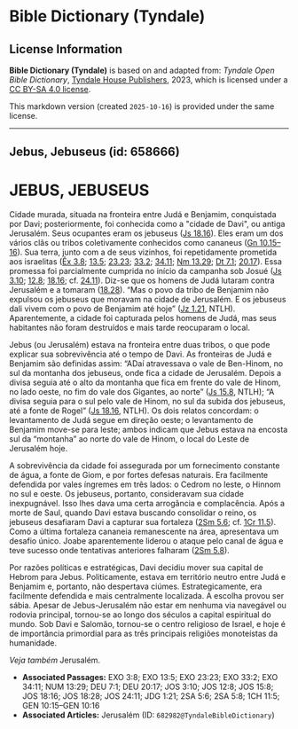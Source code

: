 # Bible Dictionary (Tyndale)

## License Information

**Bible Dictionary (Tyndale)** is based on and adapted from: _Tyndale Open Bible Dictionary_, [Tyndale House Publishers](https://tyndaleopenresources.com/), 2023, which is licensed under a [CC BY-SA 4.0 license](https://creativecommons.org/licenses/by-sa/4.0/legalcode.en).

This markdown version (created `2025-10-16`) is provided under the same license.



--------------------------------

## Jebus, Jebuseus (id: 658666)

JEBUS, JEBUSEUS
===============

Cidade murada, situada na fronteira entre Judá e Benjamim, conquistada por Davi; posteriormente, foi conhecida como a "cidade de Davi", ou antiga Jerusalém. Seus ocupantes eram os jebuseus ([Js 18\.16](https://ref.ly/Josh18:16)). Eles eram um dos vários clãs ou tribos coletivamente conhecidos como cananeus ([Gn 10\.15–16](https://ref.ly/Gen10:15-Gen10:16)). Sua terra, junto com a de seus vizinhos, foi repetidamente prometida aos israelitas ([Êx 3\.8](https://ref.ly/Exod3:8); [13\.5](https://ref.ly/Exod13:5); [23\.23](https://ref.ly/Exod23:23); [33\.2](https://ref.ly/Exod33:2); [34\.11](https://ref.ly/Exod34:11); [Nm 13\.29](https://ref.ly/Num13:29); [Dt 7\.1](https://ref.ly/Deut7:1); [20\.17](https://ref.ly/Deut20:17)). Essa promessa foi parcialmente cumprida no início da campanha sob Josué ([Js 3\.10](https://ref.ly/Josh3:10); [12\.8](https://ref.ly/Josh12:8); [18\.16](https://ref.ly/Josh18:16); cf. [24\.11](https://ref.ly/Josh24:11)). Diz\-se que os homens de Judá lutaram contra Jerusalém e a tomaram ([18\.28](https://ref.ly/Josh18:28)). “Mas o povo da tribo de Benjamim não expulsou os jebuseus que moravam na cidade de Jerusalém. E os jebuseus dali vivem com o povo de Benjamim até hoje” ([Jz 1\.21](https://ref.ly/Judg1:21), NTLH). Aparentemente, a cidade foi capturada pelos homens de Judá, mas seus habitantes não foram destruídos e mais tarde reocuparam o local.

Jebus (ou Jerusalém) estava na fronteira entre duas tribos, o que pode explicar sua sobrevivência até o tempo de Davi. As fronteiras de Judá e Benjamim são definidas assim: “ADaí atravessava o vale de Ben\-Hinom, no sul da montanha dos jebuseus, onde fica a cidade de Jerusalém. Depois a divisa seguia até o alto da montanha que fica em frente do vale de Hinom, no lado oeste, no fim do vale dos Gigantes, ao norte” ([Js 15\.8](https://ref.ly/Josh15:8), NTLH); “A divisa seguia para o sul pelo vale de Hinom, no sul da subida dos jebuseus, até a fonte de Rogel” ([Js 18\.16](https://ref.ly/Josh18:16), NTLH). Os dois relatos concordam: o levantamento de Judá segue em direção oeste; o levantamento de Benjamim move\-se para leste; ambos indicam que Jebus estava na encosta sul da “montanha” ao norte do vale de Hinom, o local do Leste de Jerusalém hoje.

A sobrevivência da cidade foi assegurada por um fornecimento constante de água, a fonte de Giom, e por fortes defesas naturais. Era facilmente defendida por vales íngremes em três lados: o Cedrom no leste, o Hinnom no sul e oeste. Os jebuseus, portanto, consideravam sua cidade inexpugnável. Isso lhes dava uma certa arrogância e complacência. Após a morte de Saul, quando Davi estava buscando consolidar o reino, os jebuseus desafiaram Davi a capturar sua fortaleza ([2Sm 5\.6](https://ref.ly/2Sam5:6); cf. [1Cr 11\.5](https://ref.ly/1Chr11:5)). Como a última fortaleza cananeia remanescente na área, apresentava um desafio único. Joabe aparentemente liderou o ataque pelo canal de água e teve sucesso onde tentativas anteriores falharam ([2Sm 5\.8](https://ref.ly/2Sam5:8)).

Por razões políticas e estratégicas, Davi decidiu mover sua capital de Hebrom para Jebus. Politicamente, estava em território neutro entre Judá e Benjamim e, portanto, não despertava ciúmes. Estrategicamente, era facilmente defendida e mais centralmente localizada. A escolha provou ser sábia. Apesar de Jebus\-Jerusalém não estar em nenhuma via navegável ou rodovia principal, tornou\-se ao longo dos séculos a capital espiritual do mundo. Sob Davi e Salomão, tornou\-se o centro religioso de Israel, e hoje é de importância primordial para as três principais religiões monoteístas da humanidade.

*Veja também* Jerusalém.

* **Associated Passages:** EXO 3:8; EXO 13:5; EXO 23:23; EXO 33:2; EXO 34:11; NUM 13:29; DEU 7:1; DEU 20:17; JOS 3:10; JOS 12:8; JOS 15:8; JOS 18:16; JOS 18:28; JOS 24:11; JDG 1:21; 2SA 5:6; 2SA 5:8; 1CH 11:5; GEN 10:15–GEN 10:16
* **Associated Articles:** Jerusalém (ID: `682982@TyndaleBibleDictionary`)

